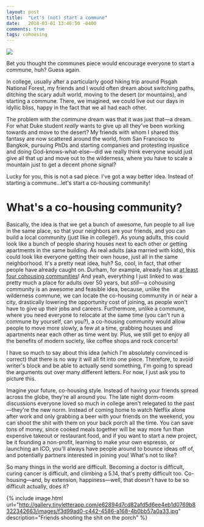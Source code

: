 ```yaml
---
layout: post
title:  "Let's (not) start a commune"
date:   2018-03-01 13:46:50 -0400
comments: true
tags: cohousing
---
```


![](http://mediad.publicbroadcasting.net/p/wunc/files/styles/large/public/201609/03_FullRezDSCF3611_v1.jpg)

Bet you thought the communes piece would encourage everyone to start a commune, huh? Guess again.

In college, usually after a particularly good hiking trip around Pisgah National Forest, my friends and I would often dream about switching paths, ditching the scary adult world, moving to the desert (or mountains), and starting a commune. There, we imagined, we could live out our days in idyllic bliss, happy in the fact that we all had each other.

The problem with the commune dream was that it was just that—a dream. For what Duke student _really_ wants to give up all they've been working towards and move to the desert? My friends with whom I shared this fantasy are now scattered around the world, from San Francisco to Bangkok, pursuing PhDs and starting companies and protesting injustice and doing God-knows-what-else—did we really think everyone would just give all that up and move out to the wilderness, where you have to scale a mountain just to get a decent phone signal? 

Lucky for you, this is not a sad piece. I've got a way better idea. Instead of starting a commune...let's start a co-housing community!

# What's a co-housing community?

Basically, the idea is that we get a bunch of awesome, fun people to all live in the same place, so that your neighbors are your friends, and you can build a local community (just like in college!). As young adults, this could look like a bunch of people sharing houses next to each other or getting apartments in the same building. As real adults (aka married with kids), this could look like everyone getting their own house, just all in the same neighborhood. It's a pretty neat idea, huh? So, cool, in fact, that other people have already caught on. Durham, for example, already has at [at least four cohousing communities](http://www.solterra.net)! And yeah, everything I just linked to was pretty much a place for adults over 50 years, but _still_—a cohousing community is an awesome and feasible idea, because, unlike the wilderness commune, we can locate the co-housing community in or near a city, drastically lowering the opportunity cost of joining, as people won't have to give up their jobs and careers. Furthermore, unlike a commune, where you need everyone to relocate at the same time (you can't run a commune by yourself, can you?), a co-housing community would allow people to move more slowly, a few at a time, grabbing houses and apartments near each other as time went by. Plus, we still get to enjoy all the benefits of modern society, like coffee shops and rock concerts!

I have so much to say about this idea (which I'm absolutely convinced is correct) that there is no way it will all fit into one piece. Therefore, to avoid writer's block and be able to actually send something, I'm going to spread the arguments out over many different letters. For now, I just ask you to picture this.

Imagine your future, co-housing style. Instead of having your friends spread across the globe, they're all around you. The late night dorm-room discussions everyone loved so much in college aren't relegated to the past—they're the new norm. Instead of coming home to watch Netflix alone after work and only grabbing a beer with your friends on the weekend, you can shoot the shit with them on your back porch all the time. You can save tons of money, since cooked meals together will be way more fun than expensive takeout or restaurant food, and if you want to start a new project, be it founding a non-profit, learning to make your own espresso, or launching an ICO, you'll always have people around to bounce ideas off of, and potentially partners interested in joining you! What's not to like?

So many things in the world are difficult. Becoming a doctor is difficult, curing cancer is difficult, and climbing a 5.14, that's pretty difficult too. Co-housing—and, by extension, happiness—well, that doesn't have to be so difficult actually, does it?

{% include image.html url="http://gallery.tinyletterapp.com/e62894d7cd82afd5d6ee4eb1d0769b8322342663/images/f3d99ad0-c442-4586-a168-4b0bb57a0a33.jpg" description="Friends shooting the shit on the porch" %}